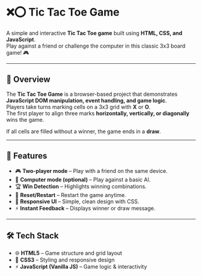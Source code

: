 # ❌⭕ Tic Tac Toe Game  

A simple and interactive **Tic Tac Toe game** built using **HTML, CSS, and JavaScript**.  
Play against a friend or challenge the computer in this classic 3x3 board game! 🎮  

---

## 📖 Overview  

The **Tic Tac Toe Game** is a browser-based project that demonstrates **JavaScript DOM manipulation, event handling, and game logic**.  
Players take turns marking cells on a 3x3 grid with **X** or **O**.  
The first player to align three marks **horizontally, vertically, or diagonally** wins the game.  

If all cells are filled without a winner, the game ends in a **draw**.  

---

## 🚀 Features  

- 🎮 **Two-player mode** – Play with a friend on the same device.  
- 🤖 **Computer mode (optional)** – Play against a basic AI.  
- 🏆 **Win Detection** – Highlights winning combinations.  
- 🔄 **Reset/Restart** – Restart the game anytime.  
- 🎨 **Responsive UI** – Simple, clean design with CSS.  
- ⚡ **Instant Feedback** – Displays winner or draw message.  

---

## 🛠 Tech Stack  

- 🌐 **HTML5** – Game structure and grid layout  
- 🎨 **CSS3** – Styling and responsive design  
- ⚡ **JavaScript (Vanilla JS)** – Game logic & interactivity  


 

